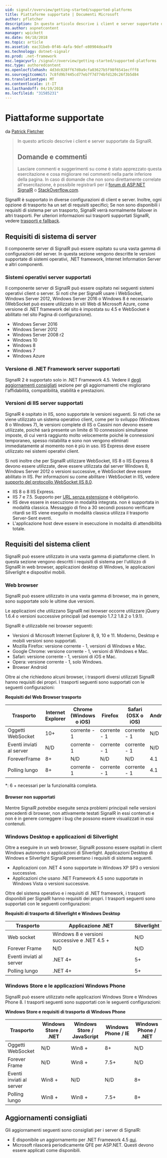 ```yaml
---
uid: signalr/overview/getting-started/supported-platforms
title: Piattaforme supportate | Documenti Microsoft
author: pfletcher
description: In questo articolo descrive i client e server supportate da SignalR.
ms.author: aspnetcontent
manager: wpickett
ms.date: 04/18/2018
ms.topic: article
ms.assetid: eac31beb-0f46-4afa-9def-e80904dea4f0
ms.technology: dotnet-signalr
ms.prod: .net-framework
msc.legacyurl: /signalr/overview/getting-started/supported-platforms
msc.type: authoredcontent
ms.openlocfilehash: 4d3dc028ff67d0a9cfa03627b5f98f6541ecfff8
ms.sourcegitcommit: 7c8fd9b7445cd77eb7f7d774bfd120c26f3b5d84
ms.translationtype: MT
ms.contentlocale: it-IT
ms.lasthandoff: 04/19/2018
ms.locfileid: "31585231"
---
```

<a name="supported-platforms"></a>Piattaforme supportate
====================
da [Patrick Fletcher](https://github.com/pfletcher)

> In questo articolo descrive i client e server supportate da SignalR. 
> 
> ## <a name="questions-and-comments"></a>Domande e commenti
> 
> Lasciare commenti e suggerimenti su come è stato apprezzato questa esercitazione e cosa migliorare nei commenti nella parte inferiore della pagina. In caso di domande che non sono direttamente correlate all'esercitazione, è possibile registrarli per il [forum di ASP.NET SignalR](https://forums.asp.net/1254.aspx/1?ASP+NET+SignalR) o [StackOverflow.com](http://stackoverflow.com/).


SignalR è supportato in diverse configurazioni di client e server. Inoltre, ogni opzione di trasporto ha un set di requisiti specifici; Se non sono disponibili i requisiti di sistema per un trasporto, SignalR verrà normalmente failover in altri trasporti. Per ulteriori informazioni sui trasporti supportati SignalR, vedere [trasporti e fallback](introduction-to-signalr.md#transports).

## <a name="server-system-requirements"></a>Requisiti di sistema di server

Il componente server di SignalR può essere ospitato su una vasta gamma di configurazioni del server. In questa sezione vengono descritte le versioni supportate di sistemi operativi, .NET framework, Internet Information Server e altri componenti.

### <a name="supported-server-operating-systems"></a>Sistemi operativi server supportati

Il componente server di SignalR può essere ospitato nei seguenti sistemi operativi client o server. Si noti che per SignalR usare i WebSocket, Windows Server 2012, Windows Server 2016 o Windows 8 è necessario (WebSocket può essere utilizzato in siti Web di Microsoft Azure, come versione di .NET framework del sito è impostata su 4.5 e WebSocket è abilitato nel sito Pagina di configurazione).

- Windows Server 2016
- Windows Server 2012
- Windows Server 2008 r2
- Windows 10
- Windows 8
- Windows 7
- Windows Azure

### <a name="supported-server-net-framework-version"></a>Versione di .NET Framework server supportati

SignalR 2 è supportato solo in .NET Framework 4.5. Vedere il [degli aggiornamenti consigliati](#updates) sezione per gli aggiornamenti che migliorano l'affidabilità, compatibilità, stabilità e prestazioni.

### <a name="supported-server-iis-versions"></a>Versioni di IIS server supportati

SignalR è ospitato in IIS, sono supportate le versioni seguenti. Si noti che se viene utilizzato un sistema operativo client, come per lo sviluppo (Windows 8 o Windows 7), le versioni complete di IIS o Cassini non devono essere utilizzate, poiché sarà presente un limite di 10 connessioni simultanee imposte, di cui verrà raggiunto molto velocemente poiché le connessioni temporaneo, spesso ristabilita e sono non vengono eliminati immediatamente al momento non è più in uso. IIS Express deve essere utilizzato nei sistemi operativi client.

Si noti inoltre che per SignalR utilizzare WebSocket, IIS 8 o IIS Express 8 devono essere utilizzate, deve essere utilizzata dal server Windows 8, Windows Server 2012 o versioni successive, e WebSocket deve essere abilitato in IIS. Per informazioni su come abilitare i WebSocket in IIS, vedere [supporto del protocollo WebSocket IIS 8.0](https://www.iis.net/learn/get-started/whats-new-in-iis-8/iis-80-websocket-protocol-support).

- IIS 8 o 8 IIS Express.
- IIS 7 e 7.5. Supporto per [URL senza estensione](https://support.microsoft.com/kb/980368) è obbligatorio.
- IIS deve essere in esecuzione in modalità integrata. non è supportata in modalità classica. Messaggio di fino a 30 secondi possono verificare ritardi se IIS viene eseguito in modalità classica utilizza il trasporto Server-Sent eventi.
- L'applicazione host deve essere in esecuzione in modalità di attendibilità totale.

## <a name="client-system-requirements"></a>Requisiti del sistema client

SignalR può essere utilizzato in una vasta gamma di piattaforme client. In questa sezione vengono descritti i requisiti di sistema per l'utilizzo di SignalR in web browser, applicazioni desktop di Windows, le applicazioni Silverlight e dispositivi mobili.

### <a name="web-browsers"></a>Web browser

SignalR può essere utilizzato in una vasta gamma di browser, ma in genere, sono supportate solo le ultime due versioni.

Le applicazioni che utilizzano SignalR nei browser occorre utilizzare jQuery 1.6.4 o versioni successive principali (ad esempio 1.7.2 1.8.2 o 1.9.1).

SignalR è utilizzabile nei browser seguenti:

- Versioni di Microsoft Internet Explorer 8, 9, 10 e 11. Moderno, Desktop e mobili versioni sono supportati.
- Mozilla Firefox: versione corrente - 1, versioni di Windows e Mac.
- Google Chrome: versione corrente - 1, versioni di Windows e Mac.
- Safari: versione corrente - 1, versioni di iOS e Mac.
- Opera: versione corrente - 1, solo Windows.
- Browser Android

Oltre ai che richiedono alcuni browser, i trasporti diversi utilizzati SignalR hanno requisiti dei propri. I trasporti seguenti sono supportati con le seguenti configurazioni:

<a id="browser"></a>

**Requisiti del Web Browser trasporto**

| Trasporto | Internet Explorer | Chrome (Windows o iOS) | Firefox | Safari (OSX o iOS) | Android |
| --- | --- | --- | --- | --- | --- |
| Oggetti WebSocket | 10+ | corrente - 1 | corrente - 1 | corrente - 1 | N/D |
| Eventi inviati al server | N/D | corrente - 1 | corrente - 1 | corrente - 1 | N/D |
| ForeverFrame | 8+ | N/D | N/D | N/D | 4.1 |
| Polling lungo | 8+ | corrente - 1 | corrente - 1 | corrente - 1 | 4.1 |

\*: 6 + necessari per la funzionalità completa.

#### <a name="unsupported-browsers"></a>Browser non supportati

Mentre SignalR *potrebbe* eseguite senza problemi principali nelle versioni precedenti di browser, non attivamente testati SignalR in essi contenuti e non è in genere correggere i bug che possono essere visualizzati in essi contenuti.

### <a name="windows-desktop-and-silverlight-applications"></a>Windows Desktop e applicazioni di Silverlight

Oltre a eseguire in un web browser, SignalR possono essere ospitati in client Windows autonomo o applicazioni di Silverlight. Applicazioni Desktop di Windows e Silverlight SignalR presentano i requisiti di sistema seguenti.

- Applicazioni con .NET 4 sono supportate in Windows XP SP3 o versioni successive.
- Applicazioni che usano .NET Framework 4.5 sono supportate in Windows Vista o versioni successive.

Oltre del sistema operativo e i requisiti di .NET framework, i trasporti disponibili per SignalR hanno requisiti dei propri. I trasporti seguenti sono supportati con le seguenti configurazioni:

**Requisiti di trasporto di Silverlight e Windows Desktop**

| Trasporto | Applicazione .NET | Silverlight |
| --- | --- | --- |
| Web socket | Windows 8 e versioni successive e .NET 4.5 + | N/D |
| Forever Frame | N/D | N/D |
| Eventi inviati al server | .NET 4+ | 5+ |
| Polling lungo | .NET 4+ | 5+ |

<a id="android"></a>

### <a name="windows-store-and-windows-phone-applications"></a>Windows Store e le applicazioni Windows Phone

SignalR può essere utilizzato nelle applicazioni Windows Store e Windows Phone 8. I trasporti seguenti sono supportati con le seguenti configurazioni:

**Windows Store e requisiti di trasporto di Windows Phone**

| Trasporto | Windows Store / .NET | Windows Store / JavaScript | Windows Phone / IE | Windows Phone / .NET |
| --- | --- | --- | --- | --- |
| Oggetti WebSocket | N/D | Win8 + | 8+ | N/D |
| Forever Frame | N/D | Win8 + | 7.5+ | N/D |
| Eventi inviati al server | Win8 + | N/D | N/D | 8+ |
| Polling lungo | Win8 + | Win8 + | 7.5+ | 8+ |

<a id="updates"></a>

## <a name="recommended-updates"></a>Aggiornamenti consigliati

Gli aggiornamenti seguenti sono consigliati per i server di SignalR:

- È disponibile un aggiornamento per .NET Framework 4.5 [qui](https://support.microsoft.com/kb/2750149).
- Microsoft rilascerà periodicamente QFE per ASP.NET. Questi devono essere applicati come disponibili.
